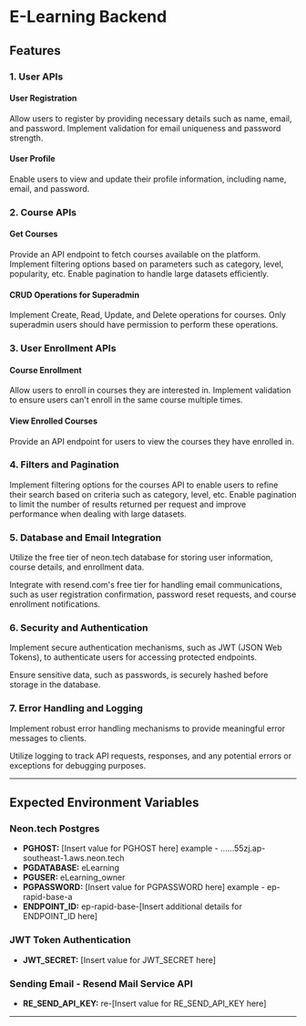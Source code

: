 # E-Learning Backend

## Features

### 1. User APIs

#### User Registration

Allow users to register by providing necessary details such as name, email, and password. Implement validation for email uniqueness and password strength.

#### User Profile

Enable users to view and update their profile information, including name, email, and password.

### 2. Course APIs

#### Get Courses

Provide an API endpoint to fetch courses available on the platform. Implement filtering options based on parameters such as category, level, popularity, etc. Enable pagination to handle large datasets efficiently.

#### CRUD Operations for Superadmin

Implement Create, Read, Update, and Delete operations for courses. Only superadmin users should have permission to perform these operations.

### 3. User Enrollment APIs

#### Course Enrollment

Allow users to enroll in courses they are interested in. Implement validation to ensure users can't enroll in the same course multiple times.

#### View Enrolled Courses

Provide an API endpoint for users to view the courses they have enrolled in.

### 4. Filters and Pagination

Implement filtering options for the courses API to enable users to refine their search based on criteria such as category, level, etc. Enable pagination to limit the number of results returned per request and improve performance when dealing with large datasets.

### 5. Database and Email Integration

Utilize the free tier of neon.tech database for storing user information, course details, and enrollment data.

Integrate with resend.com's free tier for handling email communications, such as user registration confirmation, password reset requests, and course enrollment notifications.

### 6. Security and Authentication

Implement secure authentication mechanisms, such as JWT (JSON Web Tokens), to authenticate users for accessing protected endpoints.

Ensure sensitive data, such as passwords, is securely hashed before storage in the database.

### 7. Error Handling and Logging

Implement robust error handling mechanisms to provide meaningful error messages to clients.

Utilize logging to track API requests, responses, and any potential errors or exceptions for debugging purposes.

---

## Expected Environment Variables

### Neon.tech Postgres

- **PGHOST:** [Insert value for PGHOST here] example - ......55zj.ap-southeast-1.aws.neon.tech
- **PGDATABASE:** eLearning
- **PGUSER:** eLearning_owner
- **PGPASSWORD:** [Insert value for PGPASSWORD here] example - ep-rapid-base-a
- **ENDPOINT_ID:** ep-rapid-base-[Insert additional details for ENDPOINT_ID here]

### JWT Token Authentication

- **JWT_SECRET:** [Insert value for JWT_SECRET here]

### Sending Email - Resend Mail Service API

- **RE_SEND_API_KEY:** re-[Insert value for RE_SEND_API_KEY here]


---

